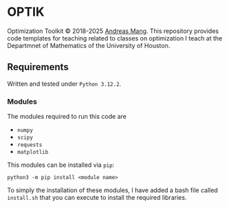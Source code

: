 # OPTIK
Optimization Toolkit &copy; 2018-2025 [Andreas Mang](http://www.math.uh.edu/~andreas). This repository provides code templates for teaching related to classes on optimization I teach at the Departmnet of Mathematics of the University of Houston.


## Requirements

Written and tested under `Python 3.12.2`. 

### Modules

The modules required to run this code are
- `numpy`
- `scipy`
- `requests`
- `matplotlib`


This modules can be installed via `pip`:
```
python3 -m pip install <module name>
```

To simply the installation of these modules, I have added a bash file called `install.sh` that you can execute to install the required libraries. 
